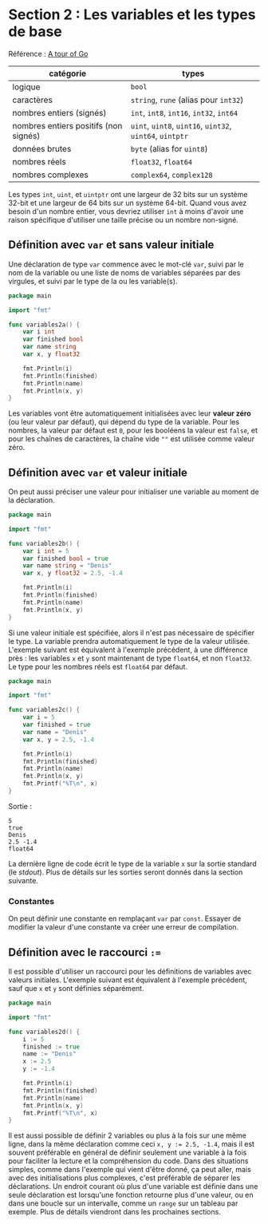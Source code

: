 # Section 2 : Les variables et les types de base

Référence : [A tour of Go](https://go.dev/tour/basics/11)

| catégorie                             | types                                                    |
|---------------------------------------|----------------------------------------------------------|
| logique                               | `bool`                                                   |
| caractères                            | `string`, `rune` (alias pour `int32`)                    |
| nombres entiers (signés)              | `int`, `int8`, `int16`, `int32`, `int64`                 |
| nombres entiers positifs (non signés) | `uint`, `uint8`, `uint16`, `uint32`, `uint64`, `uintptr` |
| données brutes                        | `byte` (alias for `uint8`)                               |
| nombres réels                         | `float32`, `float64`                                     |
| nombres complexes                     | `complex64`, `complex128`                                |

Les types `int`, `uint`, et `uintptr` ont une largeur de 32 bits sur un système 32-bit et une largeur de 64 bits sur un
système 64-bit. Quand vous avez besoin d'un nombre entier, vous devriez utiliser `int` à moins d'avoir une raison
spécifique d'utiliser une taille précise ou un nombre non-signé.

## Définition avec `var` et sans valeur initiale

Une déclaration de type `var` commence avec le mot-clé `var`, suivi par le nom de la variable ou une liste de noms de
variables séparées par des virgules, et suivi par le type de la ou les variable(s).

```go
package main

import "fmt"

func variables2a() {
	var i int
	var finished bool
	var name string
	var x, y float32

	fmt.Println(i)
	fmt.Println(finished)
	fmt.Println(name)
	fmt.Println(x, y)
}
```

Les variables vont être automatiquement initialisées avec leur **valeur zéro** (ou leur valeur par défaut), qui dépend
du type de la variable. Pour les nombres, la valeur par défaut est `0`, pour les booléens la valeur est `false`, et pour
les chaînes de caractères, la chaîne vide `""` est utilisée comme valeur zéro.

## Définition avec `var` et valeur initiale

On peut aussi préciser une valeur pour initialiser une variable au moment de la déclaration.

```go
package main

import "fmt"

func variables2b() {
	var i int = 5
	var finished bool = true
	var name string = "Denis"
	var x, y float32 = 2.5, -1.4

	fmt.Println(i)
	fmt.Println(finished)
	fmt.Println(name)
	fmt.Println(x, y)
}
```

Si une valeur initiale est spécifiée, alors il n'est pas nécessaire de spécifier le type. La variable prendra
automatiquement le type de la valeur utilisée. L'exemple suivant est équivalent à l'exemple précédent, à une différence
près : les variables `x` et `y` sont maintenant de type `float64`, et non `float32`. Le type pour les nombres réels
est `float64` par défaut.

```go
package main

import "fmt"

func variables2c() {
	var i = 5
	var finished = true
	var name = "Denis"
	var x, y = 2.5, -1.4

	fmt.Println(i)
	fmt.Println(finished)
	fmt.Println(name)
	fmt.Println(x, y)
	fmt.Printf("%T\n", x)
}
```

Sortie :

```
5
true
Denis
2.5 -1.4
float64

```

La dernière ligne de code écrit le type de la variable `x` sur la sortie standard (le _stdout_). Plus de détails sur les
sorties seront donnés dans la section suivante.

### Constantes

On peut définir une constante en remplaçant `var` par `const`. Essayer de modifier la valeur d'une constante va créer
une erreur de compilation.

## Définition avec le raccourci `:=`

Il est possible d'utiliser un raccourci pour les définitions de variables avec valeurs initiales. L'exemple suivant est
équivalent à l'exemple précédent, sauf que `x` et `y` sont définies séparément.

```go
package main

import "fmt"

func variables2d() {
	i := 5
	finished := true
	name := "Denis"
	x := 2.5
	y := -1.4

	fmt.Println(i)
	fmt.Println(finished)
	fmt.Println(name)
	fmt.Println(x, y)
	fmt.Printf("%T\n", x)
}
```

Il est aussi possible de définir 2 variables ou plus à la fois sur une même ligne, dans la même déclaration comme ceci
`x, y := 2.5, -1.4`, mais il est souvent préférable en général de définir seulement une variable à la fois pour
faciliter la lecture et la compréhension du code. Dans des situations simples, comme dans l'exemple qui vient d'être
donné, ça peut aller, mais avec des initialisations plus complexes, c'est préférable de séparer les déclarations. Un
endroit courant où plus d'une variable est définie dans une seule déclaration est lorsqu'une fonction retourne plus
d'une valeur, ou en dans une boucle sur un intervalle, comme un `range` sur un tableau par exemple. Plus de détails
viendront dans les prochaines sections.